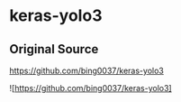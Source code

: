 # keras-yolo3
## Original Source
https://github.com/bing0037/keras-yolo3

![https://github.com/bing0037/keras-yolo3]
